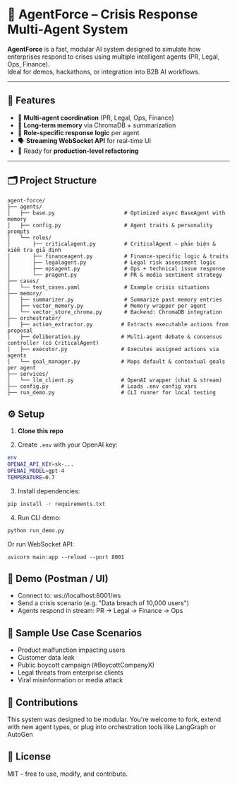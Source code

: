 # 🧠 AgentForce – Crisis Response Multi-Agent System

**AgentForce** is a fast, modular AI system designed to simulate how enterprises respond to crises using multiple intelligent agents (PR, Legal, Ops, Finance).  
Ideal for demos, hackathons, or integration into B2B AI workflows.

---

## 🚀 Features

- 🤖 **Multi-agent coordination** (PR, Legal, Ops, Finance)
- 🧠 **Long-term memory** via ChromaDB + summarization
- 🧩 **Role-specific response logic** per agent
- 🗣️ **Streaming WebSocket API** for real-time UI
- 📂 Ready for **production-level refactoring**

---

## 🗂️ Project Structure
```
agent-force/
├── agents/
│   ├── base.py                      # Optimized async BaseAgent with memory
│   ├── config.py                    # Agent traits & personality prompts
│   └── roles/
│       ├── criticalagent.py         # CriticalAgent – phản biện & kiểm tra giả định
│       ├── financeagent.py          # Finance-specific logic & traits
│       ├── legalagent.py            # Legal risk assessment logic
│       ├── opsagent.py              # Ops + technical issue response
│       └── pragent.py               # PR & media sentiment strategy
├── cases/
│   └── test_cases.yaml              # Example crisis situations
├── memory/
│   ├── summarizer.py                # Summarize past memory entries
│   ├── vector_memory.py             # Memory wrapper per agent
│   └── vector_store_chroma.py       # Backend: ChromaDB integration
├── orchestrator/
│   ├── action_extractor.py         # Extracts executable actions from proposal
│   ├── deliberation.py             # Multi-agent debate & consensus controller (có CriticalAgent)
│   ├── executor.py                 # Executes assigned actions via agents
│   └── goal_manager.py             # Maps default & contextual goals per agent
├── services/
│   └── llm_client.py               # OpenAI wrapper (chat & stream)
├── config.py                       # Loads .env config vars
├── run_demo.py                     # CLI runner for local testing
```

## ⚙️ Setup

1. **Clone this repo**

2. Create `.env` with your OpenAI key:
```bash
env
OPENAI_API_KEY=sk-...
OPENAI_MODEL=gpt-4
TEMPERATURE=0.7
```

3. Install dependencies:
```bash
pip install -r requirements.txt
```

4. Run CLI demo:
```bash
python run_demo.py
```
Or run WebSocket API:
```
uvicorn main:app --reload --port 8001
```

## 🧪 Demo (Postman / UI)
- Connect to: ws://localhost:8001/ws
- Send a crisis scenario (e.g. "Data breach of 10,000 users")
- Agents respond in stream: PR → Legal → Finance → Ops

## 📌 Sample Use Case Scenarios
- Product malfunction impacting users
- Customer data leak
- Public boycott campaign (#BoycottCompanyX)
- Legal threats from enterprise clients
- Viral misinformation or media attack

## 🤝 Contributions
This system was designed to be modular.
You're welcome to fork, extend with new agent types, or plug into orchestration tools like LangGraph or AutoGen

## 📄 License
MIT – free to use, modify, and contribute.